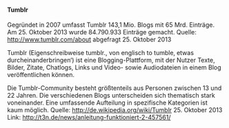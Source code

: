 #### Tumblr
Gegründet in 2007 umfasst Tumblr 143,1 Mio. Blogs mit 65 Mrd. Einträge. Am 25. Oktober 2013 wurde 84.790.933 Einträge gemacht.
Quelle: http://www.tumblr.com/about abgefragt 25. Oktober 2013

Tumblr (Eigenschreibweise tumblr., von englisch to tumble‚ etwas durcheinanderbringen‘) ist eine Blogging-Plattform, mit der Nutzer Texte, Bilder, Zitate, Chatlogs, Links und Video- sowie Audiodateien in einem Blog veröffentlichen können.

Die Tumblr-Community besteht größtenteils aus Personen zwischen 13 und 22 Jahren. Die verschiedenen Blogs unterscheiden sich thematisch stark voneinander. Eine umfassende Aufteilung in spezifische Kategorien ist kaum möglich.
Quelle: http://de.wikipedia.org/wiki/Tumblr 25. Oktober 2013
Link: http://t3n.de/news/anleitung-funktioniert-2-457561/